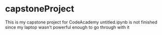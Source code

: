 # capstoneProject
This is my capstone project for CodeAcademy
untitled.ipynb is not finished since my laptop wasn't powerful enough to go through with it
